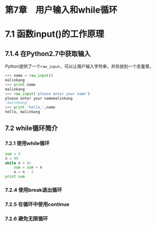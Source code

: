 # 第7章　用户输入和while循环



# 7.1 函数input()的工作原理

## 7.1.4 在Python2.7中获取输入

Python提供了一个`raw_input`，可以让用户输入字符串，并存放到一个变量里。

```python
>>> name = raw_input()
malinkang
>>> print name
malinkang
>>> raw_input('please enter your name')
please enter your namemalinkang
'malinkang'
>>> print 'hello,',name
hello, malinkang
```

## 7.2 while循环简介

### 7.2.1 使用while循环

```python
sum = 0
n = 99
while n > 0:
    sum = sum + n
    n = n - 2
print sum
```

### 7.2.4 使用break退出循环

### 7.2.5 在循环中使用continue


### 7.2.6 避免无限循环